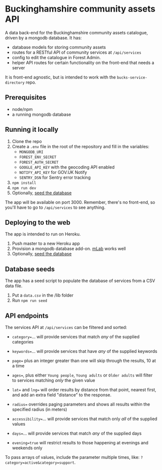 # Buckinghamshire community assets API

A data back-end for the Buckinghamshire community assets catalogue, driven by a mongodb database. It has:

- database models for storing community assets
- routes for a RESTful API of community services at `/api/services`
- config to edit the catalogue in Forest Admin.
- helper API routes for certain functionality on the front-end that needs a server

It is front-end agnostic, but is intended to work with the `bucks-service-directory` repo.

## Prerequisites

* node/npm
* a running mongodb database

## Running it locally

1. Clone the repo
2. Create a `.env` file in the root of the repository and fill in the variables:
    * `MONGODB_URI`
    * `FOREST_ENV_SECRET`
    * `FOREST_AUTH_SECRET`
    * `GOOGLE_API_KEY` with the geocoding API enabled
    * `NOTIFY_API_KEY` for GOV.UK Notify
    * `SENTRY_DSN` for Sentry error tracking
3. `npm install`
4. `npm run dev`
5. Optionally, [seed the database](#database-seeds)

The app will be available on port 3000. Remember, there's no front-end, so you'll have to go to `/api/services` to see anything.

## Deploying to the web

The app is intended to run on Heroku.

1. Push master to a new Heroku app
2. Provision a mongodb database add-on. [mLab](https://elements.heroku.com/addons/mongolab) works well
3. Optionally, [seed the database](#database-seeds)

## Database seeds

The app has a seed script to populate the database of services from a CSV data file.

1. Put a `data.csv` in the /lib folder
2. Run `npm run seed`

## API endpoints

The services API at `/api/services` can be filtered and sorted:

* `category=`... will provide services that match *any* of the supplied categories
* `keywords=`... will provide services that have *any* of the supplied keywords
* `page=` plus an integer greater than one will skip through the results, 10 at a time
* `ages=`, plus either `Young people`, `Young adults` or `Older adults` will filter to services matching *only* the given value
* `lat=` and `lng=` will order results by distance from that point, nearest first, and add an extra field "distance" to the response.

* `radius=` overrides paging parameters and shows all results within the specified radius (in meters)

* `accessibility=`... will provide services that match only *all* of the supplied values
* `days=`... will provide services that match *any* of the supplied days
* `evening=true` will restrict results to those happening at evenings and weekends only

To pass arrays of values, include the parameter multiple times, like: `?category=active&category=support`.
